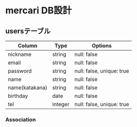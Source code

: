 # mercari DB設計
## usersテーブル
|Column|Type|Options|
|------|----|-------|
|nickname|string|null: false|
|email|string|null: false|
|password|string|null: false, unique: true|
|name|string|null: false|
|name(katakana)|string|null: false|
|birthday|date|null: false|
|tel|integer|null: false, unique: true|
### Association


<!-- ## commentsテーブル
|Column|Type|Options|
|------|----|-------|
|text|text|null:false|
|item_id|integer|null: false, foreign_key: true|
|user_id|integer|null: false, foreign_key: true|
### Association
- belongs_to :user
- has_many :comments

## itemsテーブル
|Column|Type|Options|
|------|----|-------|
|text|text|null: false|
|name|string|index:true,null:false|
|image|text|index:true|
|user_id|integer|null: false, foreign_key: true|
|id|integer|null: false, foreign_key: true|
### Association
- belongs_to :tweet
- belongs_to :user -->
